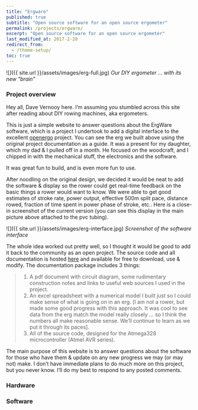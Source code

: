 ```yaml
---
title: "Ergware"
published: true
subtitle: "Open source software for an open source ergometer"
permalink: /projects/ergware/
excerpt: "Open source software for an open source ergometer"
last_modified_at: 2017-2-20
redirect_from:
  - /theme-setup/
toc: true
---
```

![]({{ site.url }}/assets/images/erg-full.jpg)
*Our DIY ergometer ... with its new "brain"*

### Project overview
Hey all, Dave Vernooy  here. I’m assuming you stumbled across this site after reading about DIY rowing machines, aka ergometers. 

This is just a simple website to answer questions about the ErgWare software, which is a project I undertook to add a digital interface to the excellent [openergo](http://openergo.webs.com) project. You can see the erg we built above using the original project documentation as a guide. It was a present for my daughter, which my dad & I pulled off in a month. He focused on the woodcraft, and I chipped in with the mechanical stuff, the electronics and the software.

It was great fun to build, and is even more fun to use.

After noodling on the original design, we decided it would be neat to add the software & display so the rower could get real-time feedback on the basic things a rower would want to know. We were able to get good estimates of stroke rate, power output, effective 500m split pace, distance rowed, fraction of time spent in power phase of stroke, etc..  Here is a close-in screenshot of the current version (you can see this display in the main picture above attached to the pvc tubing).

![]({{ site.url }}/assets/images/erg-interface.jpg)
*Screenshot of the software interface*

The whole idea worked out pretty well, so I thought it would be good to add it back to the community as an open project. The source code and all documentation is hosted [here](https://www.github.com/dvernooy/ergware/) and available for free to download, use & modify. The documentation package includes 3 things:
>1. A pdf document with circuit diagram, some rudimentary construction notes and links to useful web sources I used in the project.
>2. An excel spreadsheet with a numerical model I built just so I could make sense of what is going on in an erg. [I am not a rower, but made some good progress with this approach. It was cool to see data from the erg match the model really closely … so I think the numbers all make reasonable sense. We’ll continue to learn as we put it through its paces].
>3. All of the source code, designed for the Atmega328 microcontroller (Atmel AVR series).

The main purpose of this website is to answer questions about the software for those who have them & update on any new progress we may (or may not) make. I don’t have immediate plans to do much more on this project, but you never know. I’ll do my best to respond to any posted comments.

### Hardware


### Software

